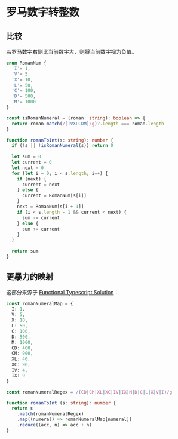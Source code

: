 # 罗马数字转整数

## 比较

若罗马数字右侧比当前数字大，则将当前数字视为负值。

```ts
enum RomanNum {
  'I'= 1,
  'V'= 5,
  'X'= 10,
  'L'= 50,
  'C'= 100,
  'D'= 500,
  'M'= 1000
}

const isRomanNumeral = (roman: string): boolean => {
  return roman.match(/[IVXLCDM]/g)?.length === roman.length
}

function romanToInt(s: string): number {
  if (!s || !isRomanNumeral(s)) return 0
  
  let sum = 0
  let current = 0
  let next = 0
  for (let i = 0; i < s.length; i++) {
    if (next) {
      current = next
    } else {
      current = RomanNum[s[i]]
    }
    next = RomanNum[s[i + 1]]
    if (i < s.length - 1 && current < next) {
      sum -= current
    } else {
      sum += current
    }
  }
  
  return sum
}
```



## 更暴力的映射

这部分来源于 [Functional Typescript Solution](https://leetcode.com/problems/roman-to-integer/discuss/1191442/Functional-Typescript-Solution)：

```ts
const romanNumeralMap = {
  I: 1,
  V: 5,
  X: 10,
  L: 50,
  C: 100,
  D: 500,
  M: 1000,
  CD: 400,
  CM: 900,
  XL: 40,
  XC: 90,
  IV: 4,
  IX: 9
}

const romanNumeralRegex = /(CD|CM|XL|XC|IV|IX|M|D|C|L|X|V|I)/g

function romanToInt (s: string): number {
  return s
    .match(romanNumeralRegex)
    .map((numeral) => romanNumeralMap[numeral])
    .reduce((acc, n) => acc + n)
}
```

